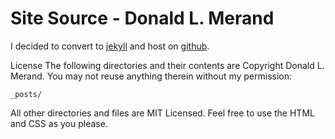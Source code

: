 Site Source - Donald L. Merand
==============================

I decided to convert to [jekyll](http://github.com/mojombo/jekyll) and host on [github](http://github.com/dmerand).

License
The following directories and their contents are Copyright Donald L. Merand. You may not reuse anything therein without my permission:

    _posts/

All other directories and files are MIT Licensed. Feel free to use the HTML and CSS as you please.
